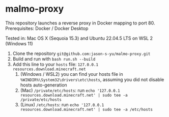 # malmo-proxy

This repository launches a reverse proxy in Docker mapping to port 80. Prerequisites: Docker / Docker Desktop

Tested in: Mac OS X (Sequoia 15.3) and Ubuntu 22.04.5 LTS on WSL 2 (Windows 11)

1. Clone the repository `git@github.com:jason-s-yu/malmo-proxy.git`
2. Build and run with `bash run.sh --build`
3. Add this line to your `hosts` file: `127.0.0.1 resources.download.minecraft.net`
   1. (Windows / WSL2) you can find your hosts file in `%WINDIR%\System32\drivers\etc\hosts`, assuming you did not disable hosts auto-generation
   2. (Mac) `/private/etc/hosts`: run `echo '127.0.0.1 resources.download.minecraft.net' | sudo tee -a /private/etc/hosts`
   3. (Linux) `/etc/hosts`: run `echo '127.0.0.1 resources.download.minecraft.net' | sudo tee -a /etc/hosts`
